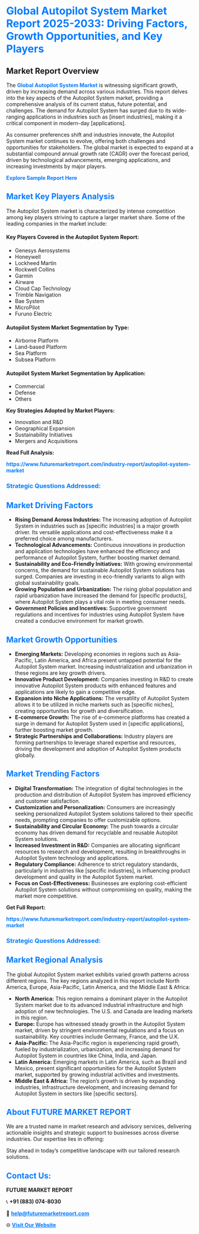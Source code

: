 <h1 style="color: #007BFF;">Global Autopilot System Market Report 2025-2033: Driving Factors, Growth Opportunities, and Key Players</h1>

<section id="overview">
<h2>Market Report Overview</h2>
<p>The <a href="https://www.futuremarketreport.com/industry-report/autopilot-system-market" style="color: #007BFF; text-decoration: none;"><strong>Global Autopilot System Market</strong></a> is witnessing significant growth, driven by increasing demand across various industries. This report delves into the key aspects of the Autopilot System market, providing a comprehensive analysis of its current status, future potential, and challenges. The demand for Autopilot System has surged due to its wide-ranging applications in industries such as [insert industries], making it a critical component in modern-day [applications].</p>
<p>As consumer preferences shift and industries innovate, the Autopilot System market continues to evolve, offering both challenges and opportunities for stakeholders. The global market is expected to expand at a substantial compound annual growth rate (CAGR) over the forecast period, driven by technological advancements, emerging applications, and increasing investments by major players.</p>
</section>

<section id="overview">
<p><a href="https://www.futuremarketreport.com/request-sample/reportId=98218" style="color: #007BFF; text-decoration: none;"><strong>Explore Sample Report Here</strong></a></p>
</section>

<section id="key-players">
<h2 style="color: #007BFF;">Market Key Players Analysis</h2>
<p>The Autopilot System market is characterized by intense competition among key players striving to capture a larger market share. Some of the leading companies in the market include:</p>
<h4>Key Players Covered in the Autopilot System Report:</h4>
<ul><li>Genesys Aerosystems</li><li>Honeywell</li><li>Lockheed Martin</li><li>Rockwell Collins</li><li>Garmin</li><li>Airware</li><li>Cloud Cap Technology</li><li>Trimble Navigation</li><li>Bae System</li><li>MicroPilot</li><li>Furuno Electric</li></ul>
<h4>Autopilot System Market Segmentation by Type:</h4>
<ul><li>Airborne Platform</li><li>Land-based Platform</li><li>Sea Platform</li><li>Subsea Platform</li></ul>

<h4>Autopilot System Market Segmentation by Application:</h4>
<ul><li>Commercial</li><li>Defense</li><li>Others</li></ul>
<p><strong>Key Strategies Adopted by Market Players:</strong></p>
<ul>
<li>Innovation and R&D</li>
<li>Geographical Expansion</li>
<li>Sustainability Initiatives</li>
<li>Mergers and Acquisitions</li>
</ul>
</section>

<section>
<p><strong>Read Full Analysis: </strong></p><a href="https://www.futuremarketreport.com/industry-report/autopilot-system-market" style="color: #007BFF; text-decoration: none;"><strong>https://www.futuremarketreport.com/industry-report/autopilot-system-market</strong></a>
<h3 style="color: #007BFF;">Strategic Questions Addressed:</h3>
</section>

<section id="driving-factors">
<h2 style="color: #007BFF;">Market Driving Factors</h2>
<ul>
<li><strong>Rising Demand Across Industries:</strong> The increasing adoption of Autopilot System in industries such as [specific industries] is a major growth driver. Its versatile applications and cost-effectiveness make it a preferred choice among manufacturers.</li>
<li><strong>Technological Advancements:</strong> Continuous innovations in production and application technologies have enhanced the efficiency and performance of Autopilot System, further boosting market demand.</li>
<li><strong>Sustainability and Eco-Friendly Initiatives:</strong> With growing environmental concerns, the demand for sustainable Autopilot System solutions has surged. Companies are investing in eco-friendly variants to align with global sustainability goals.</li>
<li><strong>Growing Population and Urbanization:</strong> The rising global population and rapid urbanization have increased the demand for [specific products], where Autopilot System plays a vital role in meeting consumer needs.</li>
<li><strong>Government Policies and Incentives:</strong> Supportive government regulations and incentives for industries using Autopilot System have created a conducive environment for market growth.</li>
</ul>
</section>

<section id="growth-opportunities">
<h2 style="color: #007BFF;">Market Growth Opportunities</h2>
<ul>
<li><strong>Emerging Markets:</strong> Developing economies in regions such as Asia-Pacific, Latin America, and Africa present untapped potential for the Autopilot System market. Increasing industrialization and urbanization in these regions are key growth drivers.</li>
<li><strong>Innovative Product Development:</strong> Companies investing in R&D to create innovative Autopilot System products with enhanced features and applications are likely to gain a competitive edge.</li>
<li><strong>Expansion into Niche Applications:</strong> The versatility of Autopilot System allows it to be utilized in niche markets such as [specific niches], creating opportunities for growth and diversification.</li>
<li><strong>E-commerce Growth:</strong> The rise of e-commerce platforms has created a surge in demand for Autopilot System used in [specific applications], further boosting market growth.</li>
<li><strong>Strategic Partnerships and Collaborations:</strong> Industry players are forming partnerships to leverage shared expertise and resources, driving the development and adoption of Autopilot System products globally.</li>
</ul>
</section>

<section id="trending-factors">
<h2 style="color: #007BFF;">Market Trending Factors</h2>
<ul>
<li><strong>Digital Transformation:</strong> The integration of digital technologies in the production and distribution of Autopilot System has improved efficiency and customer satisfaction.</li>
<li><strong>Customization and Personalization:</strong> Consumers are increasingly seeking personalized Autopilot System solutions tailored to their specific needs, prompting companies to offer customizable options.</li>
<li><strong>Sustainability and Circular Economy:</strong> The push towards a circular economy has driven demand for recyclable and reusable Autopilot System solutions.</li>
<li><strong>Increased Investment in R&D:</strong> Companies are allocating significant resources to research and development, resulting in breakthroughs in Autopilot System technology and applications.</li>
<li><strong>Regulatory Compliance:</strong> Adherence to strict regulatory standards, particularly in industries like [specific industries], is influencing product development and quality in the Autopilot System market.</li>
<li><strong>Focus on Cost-Effectiveness:</strong> Businesses are exploring cost-efficient Autopilot System solutions without compromising on quality, making the market more competitive.</li>
</ul>
</section>

<section>
<p><strong>Get Full Report: </strong></p><a href="https://www.futuremarketreport.com/industry-report/autopilot-system-market" style="color: #007BFF; text-decoration: none;"><strong>https://www.futuremarketreport.com/industry-report/autopilot-system-market</strong></a>
<h3 style="color: #007BFF;">Strategic Questions Addressed:</h3>
</section>


<section id="regional-analysis">
<h2 style="color: #007BFF;">Market Regional Analysis</h2>
<p>The global Autopilot System market exhibits varied growth patterns across different regions. The key regions analyzed in this report include North America, Europe, Asia-Pacific, Latin America, and the Middle East & Africa:</p>
<ul>
<li><strong>North America:</strong> This region remains a dominant player in the Autopilot System market due to its advanced industrial infrastructure and high adoption of new technologies. The U.S. and Canada are leading markets in this region.</li>
<li><strong>Europe:</strong> Europe has witnessed steady growth in the Autopilot System market, driven by stringent environmental regulations and a focus on sustainability. Key countries include Germany, France, and the U.K.</li>
<li><strong>Asia-Pacific:</strong> The Asia-Pacific region is experiencing rapid growth, fueled by industrialization, urbanization, and increasing demand for Autopilot System in countries like China, India, and Japan.</li>
<li><strong>Latin America:</strong> Emerging markets in Latin America, such as Brazil and Mexico, present significant opportunities for the Autopilot System market, supported by growing industrial activities and investments.</li>
<li><strong>Middle East & Africa:</strong> The region’s growth is driven by expanding industries, infrastructure development, and increasing demand for Autopilot System in sectors like [specific sectors].</li>
</ul>
</section>

<footer>
<h2 style="color: #007BFF;">About FUTURE MARKET REPORT</h2>
<p>We are a trusted name in market research and advisory services, delivering actionable insights and strategic support to businesses across diverse industries. Our expertise lies in offering:</p>

<p>Stay ahead in today’s competitive landscape with our tailored research solutions.</p>

<h2 style="color: #007BFF;">Contact Us:</h2>
<p><strong>FUTURE MARKET REPORT</strong></p>
<p>📞 <strong>+91 (883) 074-8030</strong></p>
<p>📧 <strong><a href="mailto:help@futuremarketreport.com" style="color: #007BFF;">help@futuremarketreport.com</a></strong></p>
<p>🌐 <strong><a href="https://www.futuremarketreport.com/" style="color: #007BFF;">Visit Our Website</a></strong></p>
</footer>
